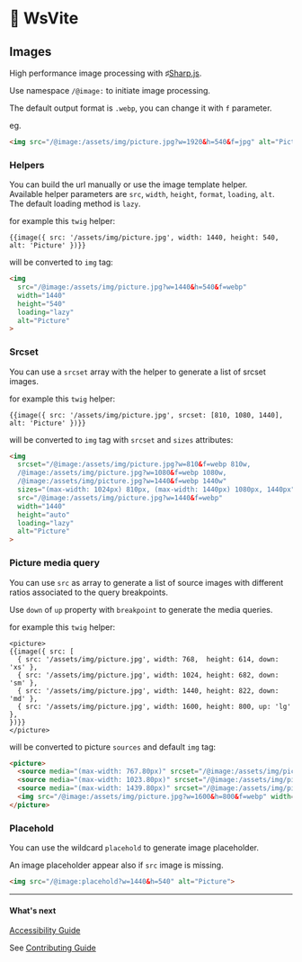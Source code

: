 # 🔵 WsVite

## Images

High performance image processing with ♯[Sharp.js](https://sharp.pixelplumbing.com/).  

Use namespace `/@image:` to initiate image processing.  

The default output format is `.webp`, you can change it with `f` parameter.  

eg.

```html
<img src="/@image:/assets/img/picture.jpg?w=1920&h=540&f=jpg" alt="Picture">
```

### Helpers

You can build the url manually or use the image template helper.  
Available helper parameters are `src`, `width`, `height`, `format`, `loading`, `alt`.  
The default loading method is `lazy`.  

for example this `twig` helper:  

```twig
{{image({ src: '/assets/img/picture.jpg', width: 1440, height: 540, alt: 'Picture' })}}
```

will be converted to `img` tag:

```html
<img
  src="/@image:/assets/img/picture.jpg?w=1440&h=540&f=webp"
  width="1440"
  height="540"
  loading="lazy"
  alt="Picture"
>
```

### Srcset

You can use a `srcset` array with the helper to generate a list of srcset images.  

for example this `twig` helper:  
```twig
{{image({ src: '/assets/img/picture.jpg', srcset: [810, 1080, 1440], alt: 'Picture' })}}
```

will be converted to `img` tag with `srcset` and `sizes` attributes:

```html
<img
  srcset="/@image:/assets/img/picture.jpg?w=810&f=webp 810w,
  /@image:/assets/img/picture.jpg?w=1080&f=webp 1080w,
  /@image:/assets/img/picture.jpg?w=1440&f=webp 1440w"
  sizes="(max-width: 1024px) 810px, (max-width: 1440px) 1080px, 1440px"
  src="/@image:/assets/img/picture.jpg?w=1440&f=webp"
  width="1440"
  height="auto"
  loading="lazy"
  alt="Picture"
>
```

### Picture media query

You can use `src` as array to generate a list of source images with different ratios associated to the query breakpoints.  

Use `down` of `up` property with `breakpoint` to generate the media queries.  

for example this `twig` helper:

```twig
<picture>
{{image({ src: [
  { src: '/assets/img/picture.jpg', width: 768,  height: 614, down: 'xs' },
  { src: '/assets/img/picture.jpg', width: 1024, height: 682, down: 'sm' },
  { src: '/assets/img/picture.jpg', width: 1440, height: 822, down: 'md' },
  { src: '/assets/img/picture.jpg', width: 1600, height: 800, up: 'lg' },
})}}
</picture>
```

will be converted to picture `sources` and default `img` tag:

```html
<picture>
  <source media="(max-width: 767.80px)" srcset="/@image:/assets/img/picture.jpg?w=768&h=614&f=webp" width="768" height="614">
  <source media="(max-width: 1023.80px)" srcset="/@image:/assets/img/picture.jpg?w=1024&h=682&f=webp" width="1024" height="682">
  <source media="(max-width: 1439.80px)" srcset="/@image:/assets/img/picture.jpg?w=1440&h=822&f=webp" width="1440" height="822">
  <img src="/@image:/assets/img/picture.jpg?w=1600&h=800&f=webp" width="1600" height="800" loading="lazy" alt="picture">
</picture>
```

### Placehold

You can use the wildcard `placehold` to generate image placeholder.  

An image placeholder appear also if `src` image is missing.  

```html
<img src="/@image:placehold?w=1440&h=540" alt="Picture">
```

---
#### What's next
[Accessibility Guide](ACCESSIBILITY.md) 

See [Contributing Guide](../CONTRIBUTING.md)
